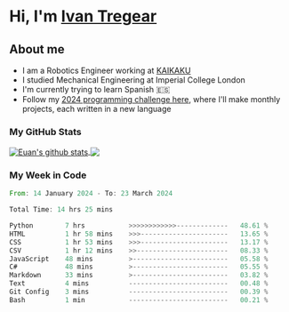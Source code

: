 # Hi, I'm [Ivan Tregear](https://www.linkedin.com/in/ivantregear/)

## About me

* I am a Robotics Engineer working at [KAIKAKU](https://github.com/KAIKAKU-AI)
* I studied Mechanical Engineering at Imperial College London
* I'm currently trying to learn Spanish :es:
* Follow my [2024 programming challenge here](https://github.com/ITregear?tab=repositories), where I'll make monthly projects, each written in a new language


### My GitHub Stats

<a href="#my-github-stats">
  <img align="center" src="https://github-readme-stats.vercel.app/api?username=itregear&count_private=true&show_icons=true&include_all_commits=true&theme=material-palenight" alt="Euan's github stats" />
</a>

<a href="#my-github-stats">
  <img align="center" src="https://github-readme-stats.vercel.app/api/top-langs/?username=itregear&layout=compact&theme=material-palenight" />
</a>

### My Week in Code
<!--START_SECTION:waka-->

```rust
From: 14 January 2024 - To: 23 March 2024

Total Time: 14 hrs 25 mins

Python        7 hrs           >>>>>>>>>>>>-------------   48.61 %
HTML          1 hr 58 mins    >>>----------------------   13.65 %
CSS           1 hr 53 mins    >>>----------------------   13.17 %
CSV           1 hr 12 mins    >>-----------------------   08.33 %
JavaScript    48 mins         >------------------------   05.58 %
C#            48 mins         >------------------------   05.55 %
Markdown      33 mins         >------------------------   03.82 %
Text          4 mins          -------------------------   00.48 %
Git Config    3 mins          -------------------------   00.39 %
Bash          1 min           -------------------------   00.21 %
```

<!--END_SECTION:waka-->
